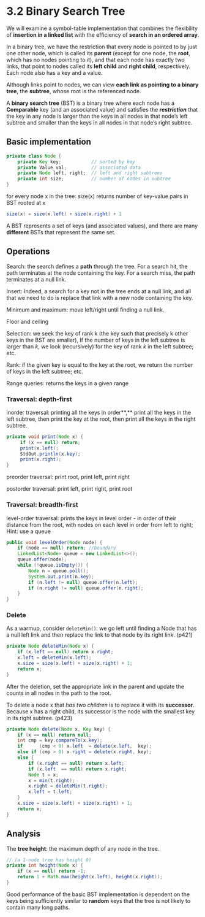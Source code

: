 # 3.2 Binary Search Tree

We will examine a symbol-table implementation that combines the flexibility of **insertion in a linked list** with the efficiency of **search in an ordered array**.

In a binary tree, we have the restriction that every node is pointed to by just one other node, which is called its **parent** \(except for one node, the **root**, which has no nodes pointing to it\), and that each node has exactly two links, that point to nodes called its **left child** and **right child**, respectively. Each node also has a key and a value.

Although links point to nodes, we can view **each link as pointing to a binary tree**, the **subtree**, whose root is the referenced node.

A **binary search tree** \(BST\) is a binary tree where each node has a **Comparable** key \(and an associated value\) and satisfies the _**restriction**_ that the key in any node is larger than the keys in all nodes in that node’s left subtree and smaller than the keys in all nodes in that node’s right subtree.

## Basic implementation

```java
private class Node {
    private Key key;           // sorted by key
    private Value val;         // associated data
    private Node left, right;  // left and right subtrees
    private int size;          // number of nodes in subtree
}
```

for every node x in the tree: size\(x\) returns number of key-value pairs in BST rooted at x

```java
size(x) = size(x.left) + size(x.right) + 1
```

A BST represents a set of keys \(and associated values\), and there are many **different** BSTs that represent the same set.

## Operations

Search: the search defines a **path** through the tree. For a search hit, the path terminates at the node containing the key. For a search miss, the path terminates at a null link.

Insert: Indeed, a search for a key not in the tree ends at a null link, and all that we need to do is replace that link with a new node containing the key.

Minimum and maximum: move left/right until finding a null link.

Floor and ceiling

Selection: we seek the key of rank k \(the key such that precisely k other keys in the BST are smaller\), If the number of keys in the left subtree is larger than _k_, we look \(recursively\) for the key of rank _k_ in the left subtree; etc.

Rank: if the given key is equal to the key at the root, we return the number of keys in the left subtree; etc.

Range queries: returns the keys in a given range

### Traversal: depth-first

inorder traversal: printing all the keys in order**,** print all the keys in the left subtree, then print the key at the root, then print all the keys in the right subtree.

```java
private void print(Node x) {
     if (x == null) return;
     print(x.left);
     StdOut.println(x.key);
     print(x.right);
}
```

preorder traversal: print root, print left, print right

postorder traversal: print left, print right, print root

### Traversal: breadth-first

level-order traversal: prints the keys in level order - in order of their distance from the root, with nodes on each level in order from left to right; Hint: use a queue

```java
public void levelOrder(Node node) {  
    if (node == null) return; //boundary 
    LinkedList<Node> queue = new LinkedList<>();
    queue.offer(node);  
    while (!queue.isEmpty()) {  
        Node n = queue.poll();  
        System.out.print(n.key);  
        if (n.left != null) queue.offer(n.left);  
        if (n.right != null) queue.offer(n.right);  
    }  
}  
```

### Delete

As a warmup, consider `deleteMin()`: we go left until finding a Node that has a null left link and then replace the link to that node by its right link. \(p421\)

```java
private Node deleteMin(Node x) {
    if (x.left == null) return x.right;
    x.left = deleteMin(x.left);
    x.size = size(x.left) + size(x.right) + 1;
    return x;
}
```

After the deletion, set the appropriate link in the parent and update the counts in all nodes in the path to the root.

To delete a node x that _has two children_ is to replace it with its **successor**. Because x has a right child, its successor is the node with the smallest key in its right subtree. \(p423\)

```java
private Node delete(Node x, Key key) {
    if (x == null) return null;
    int cmp = key.compareTo(x.key);
    if      (cmp < 0) x.left  = delete(x.left,  key);
    else if (cmp > 0) x.right = delete(x.right, key);
    else { 
        if (x.right == null) return x.left;
        if (x.left  == null) return x.right;
        Node t = x;
        x = min(t.right);
        x.right = deleteMin(t.right);
        x.left = t.left;
    } 
    x.size = size(x.left) + size(x.right) + 1;
    return x;
} 
```

## Analysis

The **tree height**: the maximum depth of any node in the tree.

```java
// (a 1-node tree has height 0)
private int height(Node x) {
    if (x == null) return -1;
    return 1 + Math.max(height(x.left), height(x.right));
}
```

Good performance of the basic BST implementation is dependent on the keys being sufficiently similar to **random** keys that the tree is not likely to contain many long paths. 



